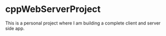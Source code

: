 # cppWebServerProject
This is a personal project where I am building a complete client and server side app.
